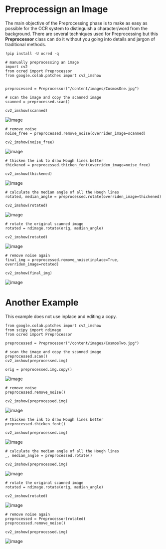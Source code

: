 # Preprocessign an Image

The main objective of the Preprocessing phase is to make as easy as possible for the OCR system to distinguish a character/word from the background. There are several techniques used for Preprocessing but this **Preprocessor** class can do it without you going into details and jargon of traditional methods.

`!pip install -U ocred -q`

```
# manually preprocessing an image
import cv2
from ocred import Preprocessor
from google.colab.patches import cv2_imshow


preprocessed = Preprocessor("/content/images/CosmosOne.jpg")
```

```
# scan the image and copy the scanned image
scanned = preprocessed.scan()

cv2_imshow(scanned)
```

![image](https://user-images.githubusercontent.com/82112540/184899616-2a418f9b-ad82-4bf4-92b7-98a96126dbd1.png)

```
# remove noise
noise_free = preprocessed.remove_noise(overriden_image=scanned)

cv2_imshow(noise_free)
```

![image](https://user-images.githubusercontent.com/82112540/184900366-34551949-42f7-4b6c-b448-8a0a6fb05779.png)

```
# thicken the ink to draw Hough lines better
thickened = preprocessed.thicken_font(overriden_image=noise_free)

cv2_imshow(thickened)
```

![image](https://user-images.githubusercontent.com/82112540/184900996-2eec35d6-ef00-4fc1-bd8d-34944c793b0e.png)

```
# calculate the median angle of all the Hough lines
rotated, median_angle = preprocessed.rotate(overriden_image=thickened)

cv2_imshow(rotated)
```

![image](https://user-images.githubusercontent.com/82112540/184901244-741ea02d-06de-4d39-a9a1-ce04c2eabf91.png)

```
# rotate the original scanned image
rotated = ndimage.rotate(orig, median_angle)

cv2_imshow(rotated)
```

![image](https://user-images.githubusercontent.com/82112540/184902055-61c50a47-7894-4d2d-aba7-89acfa4b53f1.png)

```
# remove noise again
final_img = preprocessed.remove_noise(inplace=True, overriden_image=rotated)

cv2_imshow(final_img)
```

![image](https://user-images.githubusercontent.com/82112540/184902140-42582eac-e765-44b6-b518-b8aa81ada09c.png)

# Another Example

This example does not use inplace and editing a copy.

```
from google.colab.patches import cv2_imshow
from scipy import ndimage
from ocred import Preprocessor

preprocessed = Preprocessor("/content/images/CosmosTwo.jpg")
```

```
# scan the image and copy the scanned image
preprocessed.scan()
cv2_imshow(preprocessed.img)

orig = preprocessed.img.copy()
```

![image](https://user-images.githubusercontent.com/82112540/187851140-4477b3ca-09d7-4b5c-a8e3-392b002fa913.png)

```
# remove noise
preprocessed.remove_noise()

cv2_imshow(preprocessed.img)
```

![image](https://user-images.githubusercontent.com/82112540/187851252-84fec2bd-9075-4e9a-bcb9-6ee8b2c523e3.png)

```
# thicken the ink to draw Hough lines better
preprocessed.thicken_font()

cv2_imshow(preprocessed.img)
```

![image](https://user-images.githubusercontent.com/82112540/187851321-ee757a57-3a5f-4ef7-9a33-66e1a974e83f.png)

```
# calculate the median angle of all the Hough lines
_, median_angle = preprocessed.rotate()

cv2_imshow(preprocessed.img)
```

![image](https://user-images.githubusercontent.com/82112540/187851384-4cc4eb6a-d7e0-4837-ad29-3bb08b7b097f.png)

```
# rotate the original scanned image
rotated = ndimage.rotate(orig, median_angle)

cv2_imshow(rotated)
```

![image](https://user-images.githubusercontent.com/82112540/187851455-5276c9f6-95dc-420e-811e-13078f83d427.png)

```
# remove noise again
preprocessed = Preprocessor(rotated)
preprocessed.remove_noise()

cv2_imshow(preprocessed.img)
```

![image](https://user-images.githubusercontent.com/82112540/187851524-cf73b190-d1ed-49b6-bf09-47f428e57325.png)
